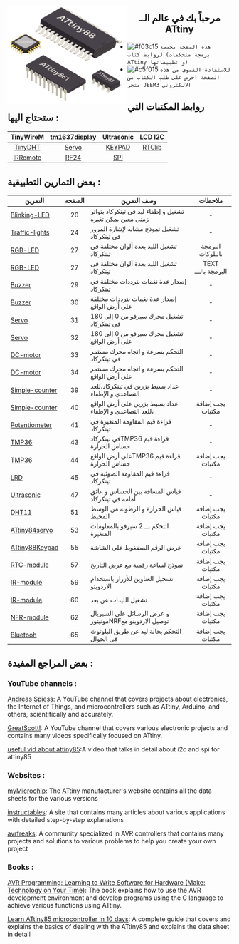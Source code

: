 <p align="center">
 <img width="270px" src="https://github.com/Syj152al2023/example/blob/main/4chips.png" align="left" alt="GitHub Readme Stats" />
 <h2 align="center">مرحباً بك في عالم الــ ATtiny</h2>
</p>

- ![#f03c15](https://placehold.co/15x15/f03c15/f03c15.png) `هذه الصفحة مخصصة لروابط كتاب (برمجة متحكمات ATtiny و تطبيقاتها)`
- ![#c5f015](https://placehold.co/15x15/c5f015/c5f015.png) `للاستفادة القصوى من هذه الصفحة احرص على طلب الكتاب من متجر JEEM3 الالكتروني`


## روابط المكتبات التي ستحتاج اليها :
|[TinyWireM](https://github.com/lucullusTheOnly/TinyWire/archive/refs/heads/master.zip)|[tm1637display](https://github.com/avishorp/TM1637/archive/refs/heads/master.zip)|[Ultrasonic](https://github.com/ErickSimoes/Ultrasonic/archive/refs/heads/master.zip)|[LCD I2C](https://github.com/johnrickman/LiquidCrystal_I2C/archive/refs/heads/master.zip )|
|:--:|:--:|:--:|:---:|
|[TinyDHT](https://github.com/adafruit/TinyDHT/archive/refs/heads/master.zip)|[Servo](https://github.com/johnrickman/LiquidCrystal_I2C/archive/refs/heads/master.zip)|[KEYPAD](https://github.com/Chris--A/Keypad/archive/refs/heads/master.zip )|[RTClib](https://github.com/adafruit/RTClib/archive/refs/heads/master.zip )|
|[IRRemote](https://github.com/Arduino-IRremote/Arduino-IRremote/archive/refs/heads/master.zip)|[RF24](https://downloads.arduino.cc/libraries/github.com/TMRh20/RF24-1.4.0.zip )|[SPI](https://github.com/PaulStoffregen/SPI/archive/refs/heads/master.zip ) |

## بعض التمارين التطبيقية :
|التمرين|الصفحة|وصف التمرين|ملاحظات|
|-|:-:|-|:-:|
|[Blinking-LED](https://www.tinkercad.com/things/857emzdnm8i-ledon-off)| 20  |تشغيل و إطفاء ليد في تينكركاد بتواتر زمني معين يمكن تغيره|-|
|[Traffic-lights](https://www.tinkercad.com/things/8VhZUnXp52x-traficlights)|24| تشغيل نموذج مشابه لإشارة المرور في تينكركاد|-|
|[RGB-LED](https://www.tinkercad.com/things/hgyxGBA2a2L-rgb-blocks)|27|تشغيل الليد بعدة ألوان مختلفة في تينكركاد|البرمجة بالبلوكات|
|[RGB-LED](https://www.tinkercad.com/things/czbC5K8vaHc-rgb-led)|27|تشغيل الليد بعدة ألوان مختلفة في تينكركاد|TEXT البرمجة بالـــ|
|[Buzzer](https://www.tinkercad.com/things/iWhiVzuycmy-buzzer)|29|إصدار عدة نغمات بترددات مختلفة في تينكركاد|-|
|[Buzzer](https://github.com/jeem2/ATTINY/blob/main/Basic/attiny85%20and%20Buzzer.ino)|30|إصدار عدة نغمات بترددات مختلفة على أرض الواقع|-|
|[Servo](https://www.tinkercad.com/things/gR0IVYRTuik-servo)|31|تشغيل محرك سيرفو من 0 إلى 180 في تينكركاد|-|
|[Servo](https://github.com/jeem2/ATTINY/blob/main/Basic/attiny85%20and%20Servo.ino)|32|تشغيل محرك سيرفو من 0 إلى 180 على أرض الواقع|-|
|[DC-motor](https://www.tinkercad.com/things/jnqAVhdOUHd-dc-cwwc)|33|التحكم بسرعة و اتجاه محرك مستمر في تينكركاد|-|
|[DC-motor](https://github.com/jeem2/ATTINY/blob/main/Basic/attiny85%20and%20DC_motor.ino)|34|التحكم بسرعة و اتجاه محرك مستمر على أرض الواقع|-|
|[Simple-counter](https://www.tinkercad.com/things/i2CtXz3Uj99-simple-counter)|39|عداد بسيط بزرين في تينكركاد،للعد التصاعدي و الإطفاء|-|
|[Simple-counter](https://github.com/jeem2/ATTINY/blob/main/IN_OUT_Section/simple%20counter.ino)|40|عداد بسيط بزرين على أرض الواقع ،للعد التصاعدي و الإطفاء|يجب إضافة مكتبات|
|[Potentiometer](https://www.tinkercad.com/things/lDjEaGH27qM-pot)|41|فراءة قيم المقاومة المتغيرة في تينكركاد|-|
|[TMP36](https://www.tinkercad.com/things/gSMH9wduSwo-temp)|43| في تينكركادTMP36 قراءة قيم حساس الحرارة|-|
|[TMP36](https://github.com/jeem2/ATTINY/blob/main/IN_OUT_Section/attiny85%20and%20tmp36.ino)|44| على أرض الواقعTMP36 قراءة قيم حساس الحرارة|يجب إضافة مكتبات|
|[LRD](https://www.tinkercad.com/things/8e2comgKyPg-ldr)|45|قراءة قيم المقاومة الضوئية في تينكركاد|-|
|[Ultrasonic](https://www.tinkercad.com/things/f6ZxCyRCwLm-ultrasonic)|47|قياس المسافة بين الحساس و عائق أمامه في تينكركاد|-|
|[DHT11](https://github.com/jeem2/ATTINY/blob/main/IN_OUT_Section/attiny85%20and%20DHT11.ino)|51|قياس الحرارة و الرطوبة من الوسط المحيط|يجب إضافة مكتبات|
|[ATtiny84servo](https://github.com/jeem2/ATTINY/blob/main/IN_OUT_Section/attiny84a%20and%20two%20Servos.ino)|53|التحكم بــ 2 سيرفو بالمقاومات المتغيرة|يجب إضافة مكتبات|
|[ATtiny88Keypad](https://github.com/jeem2/ATTINY/blob/main/IN_OUT_Section/attiny88%20and%20Keypad.ino)|55|عرض الرقم المضغوط على الشاشة|يجب إضافة مكتبات|
|[RTC-module](https://github.com/jeem2/ATTINY/blob/main/Advanced/attiny85%20and%20RTC.ino)|57|نموذج لساعة رقمية مع عرض التاريخ|يجب إضافة مكتبات|
|[IR-module](https://github.com/jeem2/ATTINY/blob/main/Advanced/attiny85%20and%20IR/FIRST_CODE.ino)|59| تسجيل العناوين للأزرار باستخدام الاردوينو|يجب إضافة مكتبات|
|[IR-module](https://github.com/jeem2/ATTINY/blob/main/Advanced/attiny85%20and%20IR/SECOND_CODE.ino)|60|تشغيل الليدات عن بعد|يجب إضافة مكتبات|
|[NFR-module](https://github.com/jeem2/ATTINY/blob/main/Advanced/attiny85%20and%20NRF/SECOND_CODE.ino)|62| و عرض الرسائل على السيريال مونيتورNRFتوصيل الاردوينو مع |يجب إضافة مكتبات|
|[Bluetooh](https://github.com/jeem2/ATTINY/blob/main/Advanced/attiny85%20and%20Bluetooth.ino)|65|التحكم بحالة ليد عن طريق البلوتوث في الجوال|يجب إضافة مكتبات|

## بعض المراجع المفيدة :
### YouTube channels :
[Andreas Spiess](https://www.youtube.com/@AndreasSpiess): A YouTube channel that covers projects about electronics, the Internet of Things, and microcontrollers such as ATtiny, Arduino, and others, scientifically and accurately.

[GreatScott!](https://www.youtube.com/@greatscottlab): A YouTube channel that covers various electronic projects and contains many videos specifically focused on ATtiny. 

[useful vid about attiny85](https://youtu.be/5bnXeHz06Ck):A video that talks in detail about i2c and spi for attiny85

### Websites :
[myMicrochip](https://www.microchip.com/): The ATtiny manufacturer's website contains all the data sheets for the various versions

[instructables](https://www.instructables.com/): A site that contains many articles about various applications with detailed step-by-step explanations

[avrfreaks](https://www.avrfreaks.net/): A community specialized in AVR controllers that contains many projects and solutions to various problems to help you create your own project

### Books :
[AVR Programming: Learning to Write Software for Hardware (Make: Technology on Your Time)](https://www.amazon.com/AVR-Programming-Learning-SoftwareTechnology/dp/1449355781): The book explains how to use the AVR development environment and develop programs using the C language to achieve various functions using ATtiny.

[Learn ATtiny85 microcontroller in 10 days](https://www.gadgetronicx.com/learn-attiny85-microcontroller/): A complete guide that covers and explains the basics of dealing with the ATtiny85 and explains the data sheet in detail










